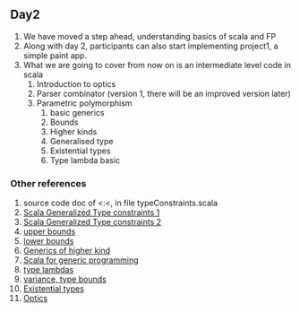 ## Day2

1. We have moved a step ahead, understanding basics of scala and FP
1. Along with day 2, participants can also start implementing project1, a simple paint app. 
1. What we are going to cover from now on is an intermediate level code in scala
    1. Introduction to optics
    1. Parser combinator (version 1, there will be an improved version later)
    1. Parametric polymorphism
        1. basic generics
        1. Bounds
        1. Higher kinds
        1. Generalised type
        1. Existential types
        1. Type lambda basic  

### Other references
1. source code doc of <:<, in file typeConstraints.scala 
1. [Scala Generalized Type constraints 1](https://blog.bruchez.name/2015/11/generalized-type-constraints-in-scala.html)
1. [Scala Generalized Type constraints 2](https://herringtondarkholme.github.io/2014/09/30/scala-operator/)
1. [upper bounds](https://docs.scala-lang.org/tour/upper-type-bounds.html)
1. [lower bounds](https://docs.scala-lang.org/tour/lower-type-bounds.html)
1. [Generics of higher kind](https://adriaanm.github.io/files/higher.pdf)
1. [Scala for generic programming](https://www.cs.ox.ac.uk/jeremy.gibbons/publications/scalagp.pdf)
1. [type lambdas](https://underscore.io/blog/posts/2016/12/05/type-lambdas.html)
1. [variance, type bounds](https://www.youtube.com/watch?v=3tOMW2DkeS8&t=829s)
1. [Existential types](https://blog.knoldus.com/back2basics-existential-types-in-scala/)
1. [Optics](https://kubuszok.com/2018/adt-through-the-looking-glass/)